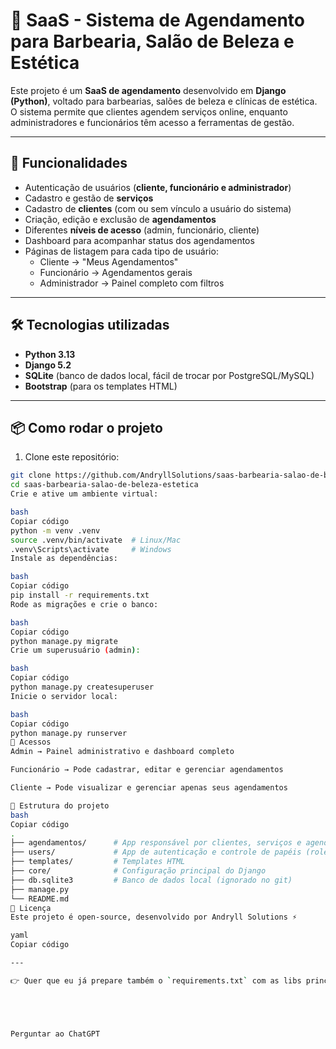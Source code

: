 # 💈 SaaS - Sistema de Agendamento para Barbearia, Salão de Beleza e Estética

Este projeto é um **SaaS de agendamento** desenvolvido em **Django (Python)**, voltado para barbearias, salões de beleza e clínicas de estética.  
O sistema permite que clientes agendem serviços online, enquanto administradores e funcionários têm acesso a ferramentas de gestão.

---

## 🚀 Funcionalidades

- Autenticação de usuários (**cliente, funcionário e administrador**)
- Cadastro e gestão de **serviços**
- Cadastro de **clientes** (com ou sem vínculo a usuário do sistema)
- Criação, edição e exclusão de **agendamentos**
- Diferentes **níveis de acesso** (admin, funcionário, cliente)
- Dashboard para acompanhar status dos agendamentos
- Páginas de listagem para cada tipo de usuário:
  - Cliente → "Meus Agendamentos"
  - Funcionário → Agendamentos gerais
  - Administrador → Painel completo com filtros

---

## 🛠️ Tecnologias utilizadas

- **Python 3.13**
- **Django 5.2**
- **SQLite** (banco de dados local, fácil de trocar por PostgreSQL/MySQL)
- **Bootstrap** (para os templates HTML)

---

## 📦 Como rodar o projeto

1. Clone este repositório:

```bash
git clone https://github.com/AndryllSolutions/saas-barbearia-salao-de-beleza-estetica.git
cd saas-barbearia-salao-de-beleza-estetica
Crie e ative um ambiente virtual:

bash
Copiar código
python -m venv .venv
source .venv/bin/activate  # Linux/Mac
.venv\Scripts\activate     # Windows
Instale as dependências:

bash
Copiar código
pip install -r requirements.txt
Rode as migrações e crie o banco:

bash
Copiar código
python manage.py migrate
Crie um superusuário (admin):

bash
Copiar código
python manage.py createsuperuser
Inicie o servidor local:

bash
Copiar código
python manage.py runserver
👤 Acessos
Admin → Painel administrativo e dashboard completo

Funcionário → Pode cadastrar, editar e gerenciar agendamentos

Cliente → Pode visualizar e gerenciar apenas seus agendamentos

📌 Estrutura do projeto
bash
Copiar código
.
├── agendamentos/      # App responsável por clientes, serviços e agendamentos
├── users/             # App de autenticação e controle de papéis (roles)
├── templates/         # Templates HTML
├── core/              # Configuração principal do Django
├── db.sqlite3         # Banco de dados local (ignorado no git)
├── manage.py
└── README.md
📝 Licença
Este projeto é open-source, desenvolvido por Andryll Solutions ⚡

yaml
Copiar código

---

👉 Quer que eu já prepare também o `requirements.txt` com as libs principais (`django`, `python-dotenv`, etc.) pra subir junto?





Perguntar ao ChatGPT
